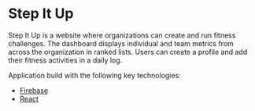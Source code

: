 # Step It Up

Step It Up is a website where organizations can create and run fitness challenges. The dashboard displays individual and team metrics from across the organization in ranked lists. Users can create a profile and add their fitness activities in a daily log.

Application build with the following key technologies:

* [Firebase](https://firebase.google.com/)
* [React](https://reactjs.org/)
